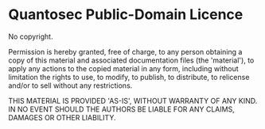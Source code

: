 # Quantosec Public-Domain Licence
No copyright.

Permission is hereby granted, free of charge, to any person obtaining a copy
of this material and associated documentation files (the 'material'), to
apply any actions to the copied material in any form, including without
limitation the rights to use, to modify, to publish, to distribute, to
relicense and/or to sell without any restrictions.

THIS MATERIAL IS PROVIDED 'AS-IS', WITHOUT WARRANTY OF ANY KIND. IN NO EVENT
SHOULD THE AUTHORS BE LIABLE FOR ANY CLAIMS, DAMAGES OR OTHER LIABILITY.

